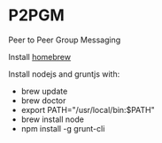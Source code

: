 P2PGM
=====

Peer to Peer Group Messaging

Install [homebrew](brew.sh)

Install nodejs and gruntjs with:

* brew update
* brew doctor
* export PATH="/usr/local/bin:$PATH"
* brew install node
* npm install -g grunt-cli
